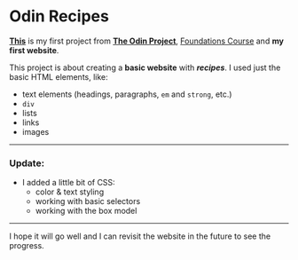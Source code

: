 # Odin Recipes

**[This](https://www.theodinproject.com/lessons/foundations-recipes)** is my first project from **[The Odin Project](https://www.theodinproject.com/)**, [Foundations Course](https://www.theodinproject.com/paths/foundations/courses/foundations) and **my first website**.

This project is about creating a **basic website** with **_recipes_**. I used just the basic HTML elements, like:

- text elements (headings, paragraphs, `em` and `strong`, etc.)
- `div`
- lists
- links
- images

---

### Update:

- I added a little bit of CSS:
  - color & text styling
  - working with basic selectors
  - working with the box model

---

I hope it will go well and I can revisit the website in the future to see the progress.

